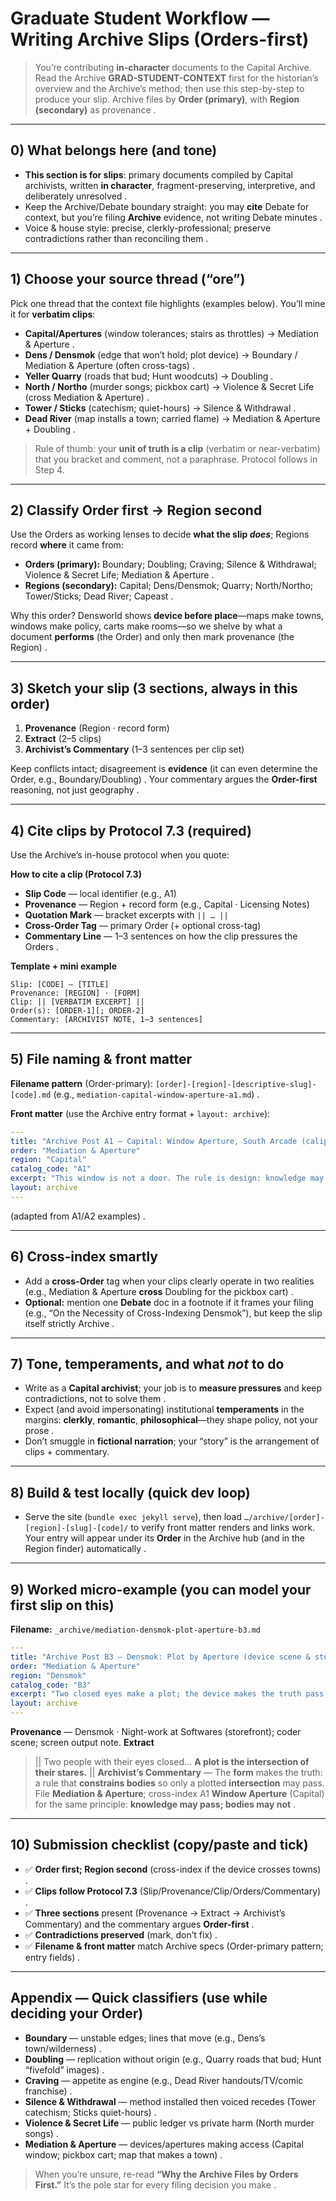 # Graduate Student Workflow — Writing **Archive** Slips (Orders-first)

> You’re contributing **in-character** documents to the Capital Archive. Read the Archive **GRAD-STUDENT-CONTEXT** first for the historian’s overview and the Archive’s method; then use this step-by-step to produce your slip. Archive files by **Order (primary)**, with **Region (secondary)** as provenance  .

---

## 0) What belongs here (and tone)

* **This section is for slips**: primary documents compiled by Capital archivists, written **in character**, fragment-preserving, interpretive, and deliberately unresolved .
* Keep the Archive/Debate boundary straight: you may **cite** Debate for context, but you’re filing **Archive** evidence, not writing Debate minutes .
* Voice & house style: precise, clerkly-professional; preserve contradictions rather than reconciling them .

---

## 1) Choose your **source thread** (“ore”)

Pick one thread that the context file highlights (examples below). You’ll mine it for **verbatim clips**:

* **Capital/Apertures** (window tolerances; stairs as throttles) → Mediation & Aperture .
* **Dens / Densmok** (edge that won’t hold; plot device) → Boundary / Mediation & Aperture (often cross-tags) .
* **Yeller Quarry** (roads that bud; Hunt woodcuts) → Doubling .
* **North / Northo** (murder songs; pickbox cart) → Violence & Secret Life (cross Mediation & Aperture) .
* **Tower / Sticks** (catechism; quiet-hours) → Silence & Withdrawal .
* **Dead River** (map installs a town; carried flame) → Mediation & Aperture + Doubling .

> Rule of thumb: your **unit of truth is a clip** (verbatim or near-verbatim) that you bracket and comment, not a paraphrase. Protocol follows in Step 4.

---

## 2) Classify **Order first → Region second**

Use the Orders as working lenses to decide **what the slip *does***; Regions record **where** it came from:

* **Orders (primary):** Boundary; Doubling; Craving; Silence & Withdrawal; Violence & Secret Life; Mediation & Aperture .
* **Regions (secondary):** Capital; Dens/Densmok; Quarry; North/Northo; Tower/Sticks; Dead River; Capeast .

Why this order? Densworld shows **device before place**—maps make towns, windows make policy, carts make rooms—so we shelve by what a document **performs** (the Order) and only then mark provenance (the Region) .

---

## 3) Sketch your slip (3 sections, always in this order)

1. **Provenance** (Region · record form)
2. **Extract** (2–5 clips)
3. **Archivist’s Commentary** (1–3 sentences per clip set)

Keep conflicts intact; disagreement is **evidence** (it can even determine the Order, e.g., Boundary/Doubling) . Your commentary argues the **Order-first** reasoning, not just geography .

---

## 4) Cite clips by **Protocol 7.3** (required)

Use the Archive’s in-house protocol when you quote:

**How to cite a clip (Protocol 7.3)**

* **Slip Code** — local identifier (e.g., A1)
* **Provenance** — Region + record form (e.g., Capital · Licensing Notes)
* **Quotation Mark** — bracket excerpts with `|| … ||`
* **Cross-Order Tag** — primary Order (+ optional cross-tag)
* **Commentary Line** — 1–3 sentences on how the clip pressures the Orders .

**Template + mini example**

```
Slip: [CODE] — [TITLE]
Provenance: [REGION] · [FORM]
Clip: || [VERBATIM EXCERPT] ||
Order(s): [ORDER-1][; ORDER-2]
Commentary: [ARCHIVIST NOTE, 1–3 sentences]
```



---

## 5) File naming & front matter

**Filename pattern** (Order-primary):
`[order]-[region]-[descriptive-slug]-[code].md` (e.g., `mediation-capital-window-aperture-a1.md`) .

**Front matter** (use the Archive entry format + `layout: archive`):

```yaml
---
title: "Archive Post A1 — Capital: Window Aperture, South Arcade (caliper check log)"
order: "Mediation & Aperture"
region: "Capital"
catalog_code: "A1"
excerpt: "This window is not a door. The rule is design: knowledge may pass; bodies may not."
layout: archive
---
```

(adapted from A1/A2 examples) .

---

## 6) Cross-index smartly

* Add a **cross-Order** tag when your clips clearly operate in two realities (e.g., Mediation & Aperture **cross** Doubling for the pickbox cart) .
* **Optional:** mention one **Debate** doc in a footnote if it frames your filing (e.g., “On the Necessity of Cross-Indexing Densmok”), but keep the slip itself strictly Archive  .

---

## 7) Tone, temperaments, and what *not* to do

* Write as a **Capital archivist**; your job is to **measure pressures** and keep contradictions, not to solve them  .
* Expect (and avoid impersonating) institutional **temperaments** in the margins: **clerkly**, **romantic**, **philosophical**—they shape policy, not your prose .
* Don’t smuggle in **fictional narration**; your “story” is the arrangement of clips + commentary.

---

## 8) Build & test locally (quick dev loop)

* Serve the site (`bundle exec jekyll serve`), then load `…/archive/[order]-[region]-[slug]-[code]/` to verify front matter renders and links work. Your entry will appear under its **Order** in the Archive hub (and in the Region finder) automatically .

---

## 9) Worked micro-example (you can model your first slip on this)

**Filename:** `_archive/mediation-densmok-plot-aperture-b3.md`

```yaml
---
title: "Archive Post B3 — Densmok: Plot by Aperture (device scene & store notes)"
order: "Mediation & Aperture"
region: "Densmok"
catalog_code: "B3"
excerpt: "Two closed eyes make a plot; the device makes the truth pass, not the bodies."
layout: archive
---
```

**Provenance** — Densmok · Night-work at Softwares (storefront); coder scene; screen output note.
**Extract**

> || Two people with their eyes closed… **A plot is the intersection of their stares.** ||
> **Archivist’s Commentary** — The **form** makes the truth: a rule that **constrains bodies** so only a plotted **intersection** may pass. File **Mediation & Aperture**; cross-index A1 **Window Aperture** (Capital) for the same principle: **knowledge may pass; bodies may not**  .

---

## 10) Submission checklist (copy/paste and tick)

* ✅ **Order first; Region second** (cross-index if the device crosses towns) .
* ✅ **Clips follow Protocol 7.3** (Slip/Provenance/Clip/Orders/Commentary) .
* ✅ **Three sections** present (Provenance → Extract → Archivist’s Commentary) and the commentary argues **Order-first** .
* ✅ **Contradictions preserved** (mark, don’t fix) .
* ✅ **Filename & front matter** match Archive specs (Order-primary pattern; entry fields)  .

---

## Appendix — Quick classifiers (use while deciding your Order)

* **Boundary** — unstable edges; lines that move (e.g., Dens’s town/wilderness) .
* **Doubling** — replication without origin (e.g., Quarry roads that bud; Hunt “fivefold” images) .
* **Craving** — appetite as engine (e.g., Dead River handouts/TV/comic franchise) .
* **Silence & Withdrawal** — method installed then voiced recedes (Tower catechism; Sticks quiet-hours) .
* **Violence & Secret Life** — public ledger vs private harm (North murder songs) .
* **Mediation & Aperture** — devices/apertures making access (Capital window; pickbox cart; map that makes a town)  .

> When you’re unsure, re-read **“Why the Archive Files by Orders First.”** It’s the pole star for every filing decision you make .
